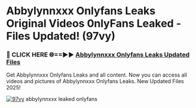 # Abbylynnxxx Onlyfans Leaks Original Videos 0nlyFans Leaked - Files Updated! (97vy)

<h3>🔴 CLICK HERE 🌐==►► <a href="https://tinyurl.com/4seja8ks" rel="nofollow">Abbylynnxxx Onlyfans Leaks Updated Files</a></h3>

Get Abbylynnxxx Onlyfans Leaks and all content. Now you can access all videos and pictures of Abbylynnxxx Onlyfans Leaks. New Updated Files 2025!

[![97vy](https://i.imgur.com/EWjZXRe.gif)](https://tinyurl.com/4seja8ks)
abbylynnxxx leaked onlyfans